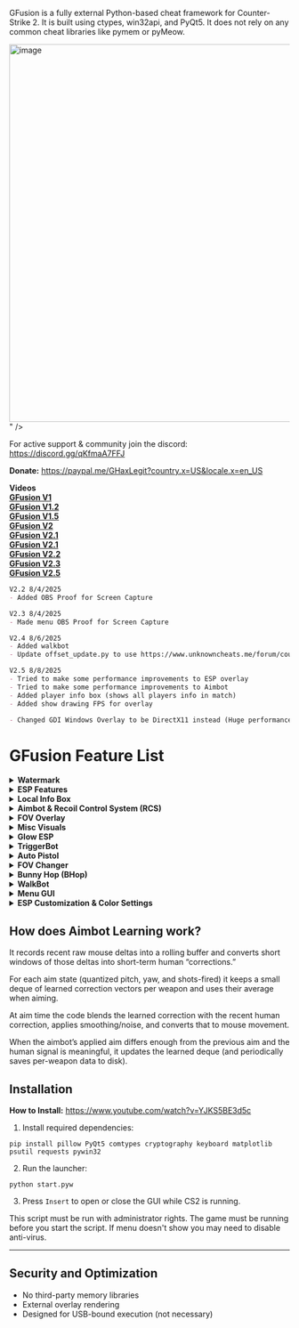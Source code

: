GFusion is a fully external Python-based cheat framework for Counter-Strike 2. It is built using ctypes, win32api, and PyQt5. It does not rely on any common cheat libraries like pymem or pyMeow.


<img width="929" height="679" alt="image" src="https://github.com/user-attachments/assets/3417f622-a816-4ec5-bc59-2f79647ed53d" />
" />

For active support & community join the discord: https://discord.gg/qKfmaA7FFJ

**Donate:** https://paypal.me/GHaxLegit?country.x=US&locale.x=en_US

**Videos**  
[**GFusion V1**](https://www.youtube.com/watch?v=vk7iz4ZaDlY)  
[**GFusion V1.2**](https://www.youtube.com/watch?v=qhYLK4H8oOQ)  
[**GFusion V1.5**](https://www.youtube.com/watch?v=nFDo0aIdPoE)  
[**GFusion V2**](https://www.youtube.com/watch?v=e3C_HtMf_DY)  
[**GFusion V2.1**](https://www.youtube.com/watch?v=YCy9dLPZ3qg)  
[**GFusion V2.1**](https://www.youtube.com/watch?v=YCy9dLPZ3qg)  
[**GFusion V2.2**](https://www.youtube.com/watch?v=JXbsdEL282s)  
[**GFusion V2.3**](https://www.youtube.com/watch?v=Bz0EKTYXF2k)<br>
[**GFusion V2.5**](https://www.youtube.com/watch?v=ZjwLNJX-leY)


```markdown
V2.2 8/4/2025
- Added OBS Proof for Screen Capture
```

```markdown
V2.3 8/4/2025
- Made menu OBS Proof for Screen Capture
```

```markdown
V2.4 8/6/2025
- Added walkbot
- Update offset_update.py to use https://www.unknowncheats.me/forum/counter-strike-2-a/711462-updated-cs2-dumper.html
```

```markdown
V2.5 8/8/2025
- Tried to make some performance improvements to ESP overlay
- Tried to make some performance improvements to Aimbot
- Added player info box (shows all players info in match)
- Added show drawing FPS for overlay

- Changed GDI Windows Overlay to be DirectX11 instead (Huge performance boost in visuals!)
```

# GFusion Feature List

<details>
<summary><strong>Watermark</strong></summary>

- Watermark Toggle

</details>

<details>
<summary><strong>ESP Features</strong></summary>

- OBS Proof - only works on Windows 10 build 1903+ (2019 or later)  
- Box ESP  
- Healthbar ESP  
- Armorbar ESP  
- Health Text ESP  
- Armor Text ESP  
- Flash Effect ESP  
- Scope Effect ESP  
- Skeleton ESP  
- Head ESP  
- Bone Dot ESP  
- Line ESP  
- Distance ESP  
- Name ESP  
- Weapon ESP  
- Bomb ESP  
- Money ESP  
- Spectator List  
- Velocity ESP  
- Speed ESP  
- Velocity Text ESP  
- Coordinates ESP  
- Trace ESP (with max point limit)  
- Team Filter (Enemies Only / Team Only)

</details>

<details>
<summary><strong>Local Info Box</strong></summary>

- Local Info Box Toggle  
- Background Color  
- Border Color  
- Velocity Text Color  
- Speed Text Color  
- Coordinate Text Color

</details>

<details>
<summary><strong>Aimbot & Recoil Control System (RCS)</strong></summary>

- Aimbot Enabled  
- Aim Key  
- Target Bone (name or list of bone indices)  
- Closest to Crosshair Targeting  
- Entity Cap  
- FOV Angle  
- Max Delta Angle  
- Target Switch Delay  
- Aim Start Delay  
- Downward Offset  
- DeathMatch Mode  

- Learning Mode  
- Learn Directory  
- Velocity Prediction Toggle  
- Velocity Prediction Factor  

- Smooth Base & Variation  
- Sensitivity  
- Invert Y-Axis  
- Max Mouse Move Limit  

- RCS Toggle  
- RCS Scale  
- RCS Smooth Base & Variation

</details>

<details>
<summary><strong>FOV Overlay</strong></summary>

- FOV Circle Toggle  
- Crosshair Toggle

</details>

<details>
<summary><strong>Misc Visuals</strong></summary>

- Grenade Prediction  
- NoFlash Effect Toggle

</details>

<details>
<summary><strong>Glow ESP</strong></summary>

- Glow Toggle  
- Show Enemies / Team  
- Enemy / Team Glow Colors

</details>

<details>
<summary><strong>TriggerBot</strong></summary>

- TriggerBot Enabled  
- Trigger Key  
- Cooldown  
- Shoot Teammates  
- Always On Toggle

</details>

<details>
<summary><strong>Auto Pistol</strong></summary>

- Auto Pistol Toggle  
- Activation Key  
- Fire Rate

</details>

<details>
<summary><strong>FOV Changer</strong></summary>

- FOV Changer Toggle  
- Custom Game FOV

</details>

<details>
<summary><strong>Bunny Hop (BHop)</strong></summary>

- Bunny Hop Toggle  
- AutoStrafe

</details>

<details>
<summary><strong>WalkBot</strong></summary>

- WalkBot Toggle  

</details>

<details>
<summary><strong>Menu GUI</strong></summary>

- Toggle Key: Insert

</details>

<details>
<summary><strong>ESP Customization & Color Settings</strong></summary>

- Crosshair Size & Color  
- Head ESP Size, Shape & Color  
- Bone Dot Size, Shape & Color  
- Line ESP Position & Color  
- Box ESP Color (T / CT)  
- Bone Lines Color  
- Healthbar / Armorbar Colors  
- Health / Armor Text Colors  
- Name ESP Text & Effects Color  
- Distance ESP Text Color  
- Flash / Scope Effect Colors  
- Spectator List Color  
- Weapon ESP Text Color  
- FOV Overlay Color  
- Trace ESP Color  
- Velocity ESP & Text Colors  
- Speed ESP Text Color  
- Coordinates ESP Text Color  
- Money ESP Text Color

</details>



## How does Aimbot Learning work?

It records recent raw mouse deltas into a rolling buffer and converts short windows of those deltas into short-term human “corrections.” 

For each aim state (quantized pitch, yaw, and shots-fired) it keeps a small deque of learned correction vectors per weapon and uses their average when aiming. 

At aim time the code blends the learned correction with the recent human correction, applies smoothing/noise, and converts that to mouse movement. 

When the aimbot’s applied aim differs enough from the previous aim and the human signal is meaningful, it updates the learned deque (and periodically saves per-weapon data to disk).

## Installation

**How to Install:** https://www.youtube.com/watch?v=YJKS5BE3d5c

1. Install required dependencies:
```
pip install pillow PyQt5 comtypes cryptography keyboard matplotlib psutil requests pywin32
````

2. Run the launcher:

```
python start.pyw
```

3. Press `Insert` to open or close the GUI while CS2 is running.

This script must be run with administrator rights. The game must be running before you start the script.
If menu doesn't show you may need to disable anti-virus.

---

## Security and Optimization

* No third-party memory libraries
* External overlay rendering
* Designed for USB-bound execution (not necessary)
